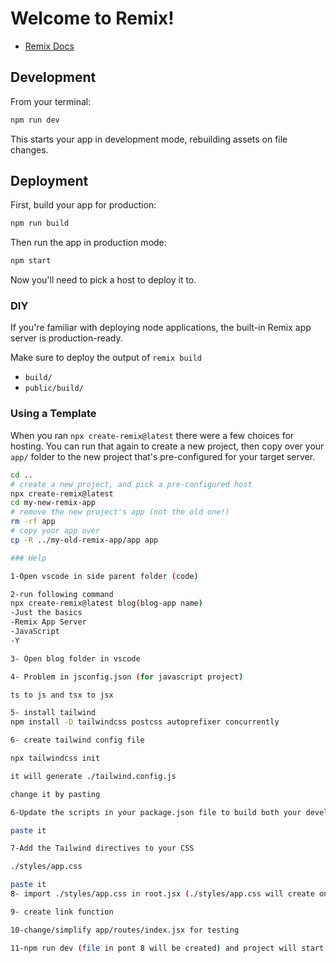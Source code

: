 # Welcome to Remix!

- [Remix Docs](https://remix.run/docs)

## Development

From your terminal:

```sh
npm run dev
```

This starts your app in development mode, rebuilding assets on file changes.

## Deployment

First, build your app for production:

```sh
npm run build
```

Then run the app in production mode:

```sh
npm start
```

Now you'll need to pick a host to deploy it to.

### DIY

If you're familiar with deploying node applications, the built-in Remix app server is production-ready.

Make sure to deploy the output of `remix build`

- `build/`
- `public/build/`

### Using a Template

When you ran `npx create-remix@latest` there were a few choices for hosting. You can run that again to create a new project, then copy over your `app/` folder to the new project that's pre-configured for your target server.

```sh
cd ..
# create a new project, and pick a pre-configured host
npx create-remix@latest
cd my-new-remix-app
# remove the new project's app (not the old one!)
rm -rf app
# copy your app over
cp -R ../my-old-remix-app/app app
```

```sh
### Help

1-Open vscode in side parent folder (code)

2-run following command
npx create-remix@latest blog(blog-app name)
-Just the basics
-Remix App Server
-JavaScript
-Y

3- Open blog folder in vscode

4- Problem in jsconfig.json (for javascript project)

ts to js and tsx to jsx

5- install tailwind
npm install -D tailwindcss postcss autoprefixer concurrently

6- create tailwind config file

npx tailwindcss init

it will generate ./tailwind.config.js

change it by pasting

6-Update the scripts in your package.json file to build both your development and production CSS.

paste it

7-Add the Tailwind directives to your CSS

./styles/app.css

paste it
8- import ./styles/app.css in root.jsx (./styles/app.css will create on npm run dev)

9- create link function

10-change/simplify app/routes/index.jsx for testing

11-npm run dev (file in pont 8 will be created) and project will start on http://localhost:3000/
```
